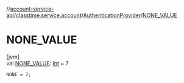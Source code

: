 //[account-service-api](../../../index.md)/[classtime.service.account](../index.md)/[AuthenticationProvider](index.md)/[NONE_VALUE](-n-o-n-e_-v-a-l-u-e.md)

# NONE_VALUE

[jvm]\
val [NONE_VALUE](-n-o-n-e_-v-a-l-u-e.md): [Int](https://kotlinlang.org/api/latest/jvm/stdlib/kotlin/-int/index.html) = 7

`NONE = 7;`
